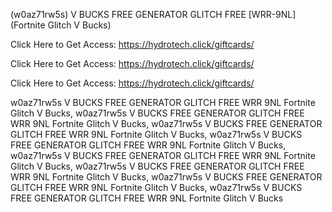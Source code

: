 (w0az71rw5s) V BUCKS FREE GENERATOR GLITCH FREE [WRR-9NL] (Fortnite Glitch V Bucks)

Click Here to Get Access: https://hydrotech.click/giftcards/

Click Here to Get Access: https://hydrotech.click/giftcards/

Click Here to Get Access: https://hydrotech.click/giftcards/

 w0az71rw5s V BUCKS FREE GENERATOR GLITCH FREE WRR 9NL Fortnite Glitch V Bucks, w0az71rw5s V BUCKS FREE GENERATOR GLITCH FREE WRR 9NL Fortnite Glitch V Bucks, w0az71rw5s V BUCKS FREE GENERATOR GLITCH FREE WRR 9NL Fortnite Glitch V Bucks, w0az71rw5s V BUCKS FREE GENERATOR GLITCH FREE WRR 9NL Fortnite Glitch V Bucks, w0az71rw5s V BUCKS FREE GENERATOR GLITCH FREE WRR 9NL Fortnite Glitch V Bucks, w0az71rw5s V BUCKS FREE GENERATOR GLITCH FREE WRR 9NL Fortnite Glitch V Bucks, w0az71rw5s V BUCKS FREE GENERATOR GLITCH FREE WRR 9NL Fortnite Glitch V Bucks, w0az71rw5s V BUCKS FREE GENERATOR GLITCH FREE WRR 9NL Fortnite Glitch V Bucks
